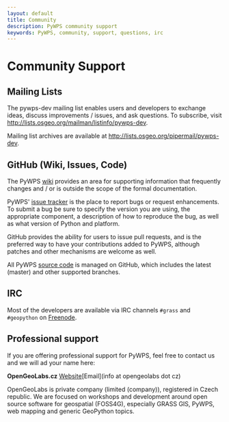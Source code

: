 ```yaml
---
layout: default
title: Community
description: PyWPS community support
keywords: PyWPS, community, support, questions, irc
---
```


# Community Support

## Mailing Lists

The pywps-dev mailing list enables users and developers to exchange ideas, discuss improvements / issues, and ask questions.  To subscribe, visit <http://lists.osgeo.org/mailman/listinfo/pywps-dev>.

Mailing list archives are available at <http://lists.osgeo.org/pipermail/pywps-dev>.

## GitHub (Wiki, Issues, Code)

The PyWPS [wiki](https://github.com/geopython/pywps/wiki) provides an area for supporting information that frequently changes and / or is outside the scope of the formal documentation.

PyWPS' [issue tracker](https://github.com/geopython/pywps/issues) is the place to report bugs or request enhancements. To submit a bug be sure to specify the version you are using, the appropriate component, a description of how to reproduce the bug, as well as what version of Python and platform.

GitHub provides the ability for users to issue pull requests, and is the preferred way to have your contributions added to PyWPS, although patches and other mechanisms are welcome as well.

All PyWPS [source code](https://github.com/geopython/pywps) is managed on GitHub, which includes the latest (master) and other supported branches.

## IRC

Most of the developers are available via IRC channels `#grass` and `#geopython` on [Freenode](irc://irc.freenode.net).

## Professional support

If you are offering professional support for PyWPS, feel free to contact us and
we will ad your name here:

**OpenGeoLabs.cz** [Website](http://opengeolabs.cz)[Email](info at opengeolabs dot cz)

OpenGeoLabs is private company (limited (company)), registered in Czech
republic. We are focused on workshops and development around open source
software for geospatial (FOSS4G), especially GRASS GIS, PyWPS, web mapping
and generic GeoPython topics.
